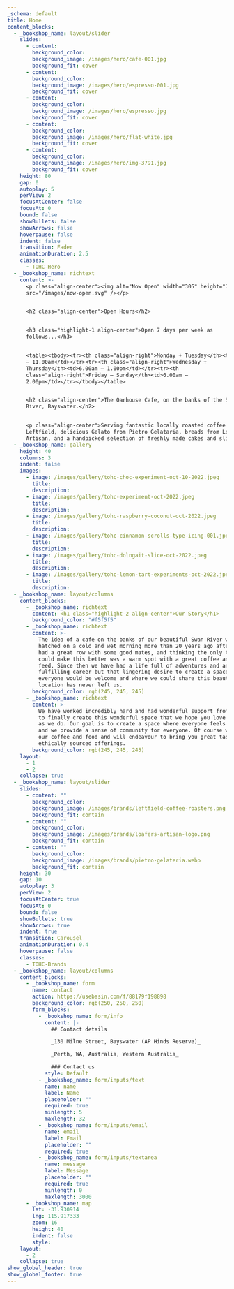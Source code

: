 ```yaml
---
_schema: default
title: Home
content_blocks:
  - _bookshop_name: layout/slider
    slides:
      - content:
        background_color:
        background_image: /images/hero/cafe-001.jpg
        background_fit: cover
      - content:
        background_color:
        background_image: /images/hero/espresso-001.jpg
        background_fit: cover
      - content:
        background_color:
        background_image: /images/hero/espresso.jpg
        background_fit: cover
      - content:
        background_color:
        background_image: /images/hero/flat-white.jpg
        background_fit: cover
      - content:
        background_color:
        background_image: /images/hero/img-3791.jpg
        background_fit: cover
    height: 80
    gap: 0
    autoplay: 5
    perView: 2
    focusAtCenter: false
    focusAt: 0
    bound: false
    showBullets: false
    showArrows: false
    hoverpause: false
    indent: false
    transition: Fader
    animationDuration: 2.5
    classes:
      - TOHC-Hero
  - _bookshop_name: richtext
    content: >-
      <p class="align-center"><img alt="Now Open" width="305" height="79"
      src="/images/now-open.svg" /></p>


      <h2 class="align-center">Open Hours</h2>


      <h3 class="highlight-1 align-center">Open 7 days per week as
      follows...</h3>


      <table><tbody><tr><th class="align-right">Monday + Tuesday</th><td>6.00am
      – 11.00am</td></tr><tr><th class="align-right">Wednesday +
      Thursday</th><td>6.00am – 1.00pm</td></tr><tr><th
      class="align-right">Friday – Sunday</th><td>6.00am –
      2.00pm</td></tr></tbody></table>


      <h2 class="align-center">The Oarhouse Cafe, on the banks of the Swan
      River, Bayswater.</h2>


      <p class="align-center">Serving fantastic locally roasted coffee from
      Leftfield, delicious Gelato from Pietro Gelataria, breads from Loafers
      Artisan, and a handpicked selection of freshly made cakes and slices.</p>
  - _bookshop_name: gallery
    height: 40
    columns: 3
    indent: false
    images:
      - image: /images/gallery/tohc-choc-experiment-oct-10-2022.jpeg
        title:
        description:
      - image: /images/gallery/tohc-experiment-oct-2022.jpeg
        title:
        description:
      - image: /images/gallery/tohc-raspberry-coconut-oct-2022.jpeg
        title:
        description:
      - image: /images/gallery/tohc-cinnamon-scrolls-type-icing-001.jpeg
        title:
        description:
      - image: /images/gallery/tohc-dolngait-slice-oct-2022.jpeg
        title:
        description:
      - image: /images/gallery/tohc-lemon-tart-experiments-oct-2022.jpeg
        title:
        description:
  - _bookshop_name: layout/columns
    content_blocks:
      - _bookshop_name: richtext
        content: <h1 class="highlight-2 align-center">Our Story</h1>
        background_color: "#f5f5f5"
      - _bookshop_name: richtext
        content: >-
          The idea of a cafe on the banks of our beautiful Swan River was first
          hatched on a cold and wet morning more than 20 years ago after having
          had a great row with some good mates, and thinking the only thing that
          could make this better was a warm spot with a great coffee and a good
          feed. Since then we have had a life full of adventures and another
          fulfilling career but that lingering desire to create a space where
          everyone would be welcome and where we could share this beautiful
          location has never left us.
        background_color: rgb(245, 245, 245)
      - _bookshop_name: richtext
        content: >-
          We have worked incredibly hard and had wonderful support from everyone
          to finally create this wonderful space that we hope you love as much
          as we do. Our goal is to create a space where everyone feels welcome
          and we provide a sense of community for everyone. Of course we love
          our coffee and food and will endeavour to bring you great tasting
          ethically sourced offerings.
        background_color: rgb(245, 245, 245)
    layout:
      - 1
      - 2
    collapse: true
  - _bookshop_name: layout/slider
    slides:
      - content: ""
        background_color:
        background_image: /images/brands/leftfield-coffee-roasters.png
        background_fit: contain
      - content: ""
        background_color:
        background_image: /images/brands/loafers-artisan-logo.png
        background_fit: contain
      - content: ""
        background_color:
        background_image: /images/brands/pietro-gelateria.webp
        background_fit: contain
    height: 30
    gap: 10
    autoplay: 3
    perView: 2
    focusAtCenter: true
    focusAt: 0
    bound: false
    showBullets: true
    showArrows: true
    indent: true
    transition: Carousel
    animationDuration: 0.4
    hoverpause: false
    classes:
      - TOHC-Brands
  - _bookshop_name: layout/columns
    content_blocks:
      - _bookshop_name: form
        name: contact
        action: https://usebasin.com/f/88179f198898
        background_color: rgb(250, 250, 250)
        form_blocks:
          - _bookshop_name: form/info
            content: |-
              ## Contact details

              _130 Milne Street, Bayswater (AP Hinds Reserve)_

              _Perth, WA, Australia, Western Australia_

              ### Contact us
            style: Default
          - _bookshop_name: form/inputs/text
            name: name
            label: Name
            placeholder: ""
            required: true
            minlength: 5
            maxlength: 32
          - _bookshop_name: form/inputs/email
            name: email
            label: Email
            placeholder: ""
            required: true
          - _bookshop_name: form/inputs/textarea
            name: message
            label: Message
            placeholder: ""
            required: true
            minlength: 0
            maxlength: 3000
      - _bookshop_name: map
        lat: -31.930914
        lng: 115.917333
        zoom: 16
        height: 40
        indent: false
        style:
    layout:
      - 2
    collapse: true
show_global_header: true
show_global_footer: true
---
```

